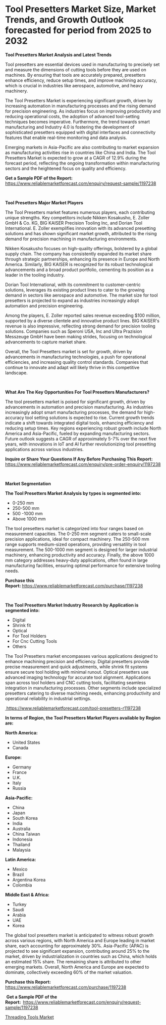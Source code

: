 <p><h1>Tool Presetters Market Size, Market Trends, and Growth Outlook forecasted for period from 2025 to 2032</h1></p><p><strong>Tool Presetters Market Analysis and Latest Trends</strong></p>
<p><p>Tool presetters are essential devices used in manufacturing to precisely set and measure the dimensions of cutting tools before they are used on machines. By ensuring that tools are accurately prepared, presetters enhance efficiency, reduce setup times, and improve machining accuracy, which is crucial in industries like aerospace, automotive, and heavy machinery.</p><p>The Tool Presetters Market is experiencing significant growth, driven by increasing automation in manufacturing processes and the rising demand for precision engineering. As industries focus on improving productivity and reducing operational costs, the adoption of advanced tool-setting techniques becomes imperative. Furthermore, the trend towards smart manufacturing and Industry 4.0 is fostering the development of sophisticated presetters equipped with digital interfaces and connectivity features that enable real-time monitoring and data analysis.</p><p>Emerging markets in Asia-Pacific are also contributing to market expansion as manufacturing activities rise in countries like China and India. The Tool Presetters Market is expected to grow at a CAGR of 12.9% during the forecast period, reflecting the ongoing transformation within manufacturing sectors and the heightened focus on quality and efficiency.</p></p>
<p><strong>Get a Sample PDF of the Report:&nbsp;</strong> <a href="https://www.reliablemarketforecast.com/enquiry/request-sample/1197238?utm_campaign=1890&utm_medium=2&utm_source=Github&utm_content=ia&utm_term=19022025&utm_id=tool-presetters">https://www.reliablemarketforecast.com/enquiry/request-sample/1197238</a></p>
<p>&nbsp;</p>
<p><strong>Tool Presetters Major Market Players</strong></p>
<p><p>The Tool Presetters market features numerous players, each contributing unique strengths. Key competitors include Nikken Kosakusho, E. Zoller GmbH & Co. KG, BIG KAISER Precision Tooling Inc, and Dorian Tool International. E. Zoller exemplifies innovation with its advanced presetting solutions and has shown significant market growth, attributed to the rising demand for precision machining in manufacturing environments.</p><p>Nikken Kosakusho focuses on high-quality offerings, bolstered by a global supply chain. The company has consistently expanded its market share through strategic partnerships, enhancing its presence in Europe and North America. Similarly, BIG KAISER is recognized for its robust technological advancements and a broad product portfolio, cementing its position as a leader in the tooling industry.</p><p>Dorian Tool International, with its commitment to customer-centric solutions, leverages its existing product lines to cater to the growing demand in sectors like aerospace and automotive. The market size for tool presetters is projected to expand as industries increasingly adopt automation and precision engineering.</p><p>Among the players, E. Zoller reported sales revenue exceeding $100 million, supported by a diverse clientele and innovative product lines. BIG KAISER's revenue is also impressive, reflecting strong demand for precision tooling solutions. Companies such as Speroni USA, Inc and Ultra Prazision Messzeuge GmbH have been making strides, focusing on technological advancements to capture market share.</p><p>Overall, the Tool Presetters market is set for growth, driven by advancements in manufacturing technologies, a push for operational efficiencies, and increasing quality control standards. Companies that continue to innovate and adapt will likely thrive in this competitive landscape.</p></p>
<p>&nbsp;</p>
<p><strong>What Are The Key Opportunities For Tool Presetters Manufacturers?</strong></p>
<p><p>The tool presetters market is poised for significant growth, driven by advancements in automation and precision manufacturing. As industries increasingly adopt smart manufacturing processes, the demand for high-accuracy tool setting solutions is expected to rise. Current growth trends indicate a shift towards integrated digital tools, enhancing efficiency and reducing setup times. Key regions experiencing robust growth include North America and Asia-Pacific, fueled by expanding manufacturing sectors. Future outlook suggests a CAGR of approximately 5-7% over the next five years, with innovations in IoT and AI further revolutionizing tool presetting applications across various industries.</p></p>
<p><strong>Inquire or Share Your Questions If Any Before Purchasing This Report:</strong> <a href="https://www.reliablemarketforecast.com/enquiry/pre-order-enquiry/1197238?utm_campaign=1890&utm_medium=2&utm_source=Github&utm_content=ia&utm_term=19022025&utm_id=tool-presetters">https://www.reliablemarketforecast.com/enquiry/pre-order-enquiry/1197238</a></p>
<p>&nbsp;</p>
<p><strong>Market Segmentation</strong></p>
<p><strong>The Tool Presetters Market Analysis by types is segmented into:</strong></p>
<p><ul><li>0-250 mm</li><li>250-500 mm</li><li>500 -1000 mm</li><li>Above 1000 mm</li></ul></p>
<p><p>The tool presetters market is categorized into four ranges based on measurement capacities. The 0-250 mm segment caters to small-scale precision applications, ideal for compact machinery. The 250-500 mm range supports medium-sized operations, providing versatility in tool measurement. The 500-1000 mm segment is designed for larger industrial machinery, enhancing productivity and accuracy. Finally, the above 1000 mm category addresses heavy-duty applications, often found in large manufacturing facilities, ensuring optimal performance for extensive tooling needs.</p></p>
<p><strong>Purchase this Report:&nbsp;</strong><a href="https://www.reliablemarketforecast.com/purchase/1197238?utm_campaign=1890&utm_medium=2&utm_source=Github&utm_content=ia&utm_term=19022025&utm_id=tool-presetters">https://www.reliablemarketforecast.com/purchase/1197238</a></p>
<p>&nbsp;</p>
<p><strong>The Tool Presetters Market Industry Research by Application is segmented into:</strong></p>
<p><ul><li>Digital</li><li>Shrink fit</li><li>Optical</li><li>For Tool Holders</li><li>For Cnc Cutting Tools</li><li>Others</li></ul></p>
<p><p>The Tool Presetters market encompasses various applications designed to enhance machining precision and efficiency. Digital presetters provide precise measurement and quick adjustments, while shrink fit systems ensure secure tool holding with minimal runout. Optical presetters use advanced imaging technology for accurate tool alignment. Applications span across tool holders and CNC cutting tools, facilitating seamless integration in manufacturing processes. Other segments include specialized presetters catering to diverse machining needs, enhancing productivity and operational reliability in industrial settings.</p></p>
<p><a href="https://www.reliablemarketforecast.com/tool-presetters-r1197238?utm_campaign=1890&utm_medium=2&utm_source=Github&utm_content=ia&utm_term=19022025&utm_id=tool-presetters">&nbsp;https://www.reliablemarketforecast.com/tool-presetters-r1197238</a></p>
<p><strong>In terms of Region, the Tool Presetters Market Players available by Region are:</strong></p>
<p>
    <p> <strong> North America: </strong>
        <ul>
            <li>United States</li>
            <li>Canada</li>
        </ul>
        </p> 
    <p> <strong> Europe: </strong>
        <ul>
            <li>Germany</li>
            <li>France</li>
            <li>U.K.</li>
            <li>Italy</li>
            <li>Russia</li>
        </ul>
        </p> 
    <p> <strong> Asia-Pacific: </strong>
        <ul>
            <li>China</li>
            <li>Japan</li>
            <li>South Korea</li>
            <li>India</li>
            <li>Australia</li>
            <li>China Taiwan</li>
            <li>Indonesia</li>
            <li>Thailand</li>
            <li>Malaysia</li>
        </ul>
        </p> 
    <p> <strong> Latin America: </strong>
        <ul>
            <li>Mexico</li>
            <li>Brazil</li>
            <li>Argentina Korea</li>
            <li>Colombia</li>
        </ul>
        </p> 
    <p> <strong> Middle East & Africa: </strong>
        <ul>
            <li>Turkey</li>
            <li>Saudi</li>
            <li>Arabia</li>
            <li>UAE</li>
            <li>Korea</li>
        </ul>
    </p>
    </p>
<p><p>The global tool presetters market is anticipated to witness robust growth across various regions, with North America and Europe leading in market share, each accounting for approximately 30%. Asia-Pacific (APAC) is projected to see significant expansion, contributing around 25% to the market, driven by industrialization in countries such as China, which holds an estimated 15% share. The remaining share is attributed to other emerging markets. Overall, North America and Europe are expected to dominate, collectively exceeding 60% of the market valuation.</p></p>
<p><strong>Purchase this Report: </strong><a href="https://www.reliablemarketforecast.com/purchase/1197238?utm_campaign=1890&utm_medium=2&utm_source=Github&utm_content=ia&utm_term=19022025&utm_id=tool-presetters">https://www.reliablemarketforecast.com/purchase/1197238</a></p>
<p>&nbsp;<strong>Get a Sample PDF of the Report:&nbsp;&nbsp;</strong><a href="https://www.reliablemarketforecast.com/enquiry/request-sample/1197238?utm_campaign=1890&utm_medium=2&utm_source=Github&utm_content=ia&utm_term=19022025&utm_id=tool-presetters">https://www.reliablemarketforecast.com/enquiry/request-sample/1197238</a></p>
<p><strong></strong></p>
<p><p><a href="https://github.com/lylyparadise/Market-Research-Report-List-6/blob/main/threading-tools-market.md?utm_campaign=1890&utm_medium=2&utm_source=Github&utm_content=ia&utm_term=19022025&utm_id=tool-presetters">Threading Tools Market</a></p></p>